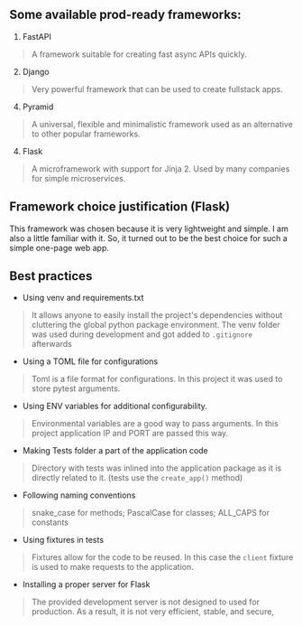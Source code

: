 ## Some available prod-ready frameworks:

1. FastAPI

> A framework suitable for creating fast async APIs quickly.

2. Django

> Very powerful framework that can be used to create fullstack apps.

4. Pyramid

> A universal, flexible and minimalistic framework used as an alternative to other popular frameworks.

4. Flask

> A microframework with support for Jinja 2. Used by many companies for simple microservices.

## Framework choice justification (Flask)

This framework was chosen because it is very lightweight and simple. I am also a little familiar with it. So, it turned
out to be the best choice for such a simple one-page web app.

## Best practices

- Using venv and requirements.txt

> It allows anyone to easily install the project's dependencies
> without cluttering the global python package environment.
> The venv folder was used during development and got added to `.gitignore` afterwards

- Using a TOML file for configurations

> Toml is a file format for configurations.
> In this project it was used to store pytest arguments.

- Using ENV variables for additional configurability.

> Environmental variables are a good way to pass arguments.
> In this project application IP and PORT are passed this way.

- Making Tests folder a part of the application code

> Directory with tests was inlined into the application package
> as it is directly related to it. (tests use the `create_app()` method)

- Following naming conventions

> snake_case for methods; PascalCase for classes; ALL_CAPS for constants

- Using fixtures in tests

> Fixtures allow for the code to be reused. In this case the `client`
> fixture is used to make requests to the application.

- Installing a proper server for Flask

> The provided development server is not designed to used for 
> production. As a result, it is not very efficient, stable, and secure,
